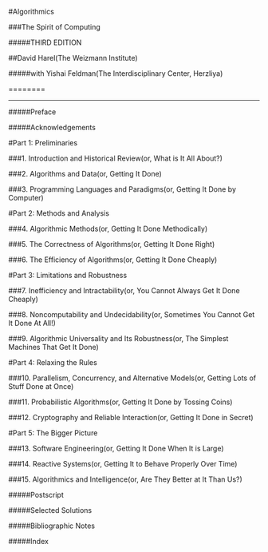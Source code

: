 #Algorithmics

###The Spirit of Computing

#####THIRD EDITION

##David Harel(The Weizmann Institute)

#####with Yishai Feldman(The Interdisciplinary Center, Herzliya)

========

--------

#####Preface

#####Acknowledgements

#Part 1: Preliminaries

###1. Introduction and Historical Review(or, What is It All About?)



###2. Algorithms and Data(or, Getting It Done)



###3. Programming Languages and Paradigms(or, Getting It Done by Computer)







#Part 2: Methods and Analysis

###4. Algorithmic Methods(or, Getting It Done Methodically)



###5. The Correctness of Algorithms(or, Getting It Done Right)



###6. The Efficiency of Algorithms(or, Getting It Done Cheaply)







#Part 3: Limitations and Robustness

###7. Inefficiency and Intractability(or, You Cannot Always Get It Done Cheaply)



###8. Noncomputability and Undecidability(or, Sometimes You Cannot Get It Done At All!)



###9. Algorithmic Universality and Its Robustness(or, The Simplest Machines That Get It Done)







#Part 4: Relaxing the Rules

###10. Parallelism, Concurrency, and Alternative Models(or, Getting Lots of Stuff Done at Once)



###11. Probabilistic Algorithms(or, Getting It Done by Tossing Coins)



###12. Cryptography and Reliable Interaction(or, Getting It Done in Secret)







#Part 5: The Bigger Picture

###13. Software Engineering(or, Getting It Done When It is Large)



###14. Reactive Systems(or, Getting It to Behave Properly Over Time)



###15. Algorithmics and Intelligence(or, Are They Better at It Than Us?)







#####Postscript

#####Selected Solutions

#####Bibliographic Notes

#####Index
